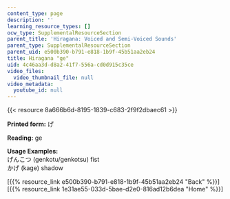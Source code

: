 ```yaml
---
content_type: page
description: ''
learning_resource_types: []
ocw_type: SupplementalResourceSection
parent_title: 'Hiragana: Voiced and Semi-Voiced Sounds'
parent_type: SupplementalResourceSection
parent_uid: e500b390-b791-e818-1b9f-45b51aa2eb24
title: Hiragana "ge"
uid: 4c46aa3d-d8a2-41f7-556a-cd0d915c35ce
video_files:
  video_thumbnail_file: null
video_metadata:
  youtube_id: null
---
```


{{< resource 8a666b6d-8195-1839-c683-2f9f2dbaec61 >}}

**Printed form:** げ

**Reading:** ge

**Usage Examples:**  
げんこつ (genkotu/genkotsu) fist  
かげ (kage) shadow

  
\[{{% resource_link e500b390-b791-e818-1b9f-45b51aa2eb24 "Back" %}}\]  
\[{{% resource_link 1e31ae55-033d-5bae-d2e0-816ad12b6dea "Home" %}}\]